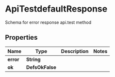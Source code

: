 

# ApiTestdefaultResponse

Schema for error response api.test method

## Properties

| Name | Type | Description | Notes |
|------------ | ------------- | ------------- | -------------|
|**error** | **String** |  |  |
|**ok** | **DefsOkFalse** |  |  |



